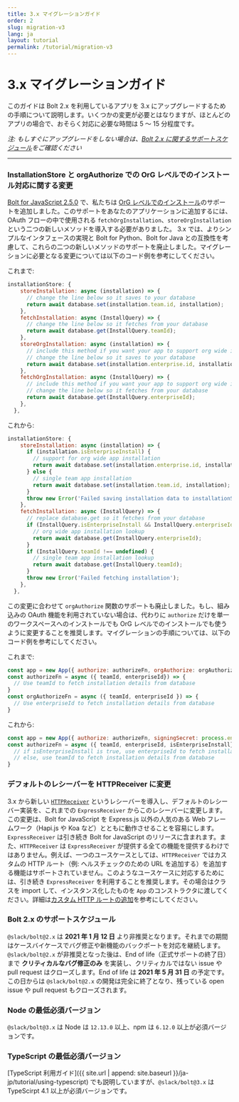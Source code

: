 ```yaml
---
title: 3.x マイグレーションガイド
order: 2
slug: migration-v3
lang: ja
layout: tutorial
permalink: /tutorial/migration-v3
---
```

# 3.x マイグレーションガイド

<div class="section-content">
このガイドは Bolt 2.x を利用しているアプリを 3.x にアップグレードするための手順について説明します。いくつかの変更が必要とはなりますが、ほとんどのアプリの場合で、おそらく対応に必要な時間は 5 〜 15 分程度です。

*注: もしすぐにアップグレードをしない場合は、[Bolt 2.x に関するサポートスケジュール](#slackbolt2x-support-schedule)をご確認ください*
</div> 

---

### InstallationStore と orgAuthorize での OrG レベルでのインストール対応に関する変更

[Bolt for JavaScript 2.5.0](https://github.com/slackapi/bolt-js/releases/tag/%40slack%2Fbolt%402.5.0) で、私たちは [OrG レベルでのインストール](https://api.slack.com/enterprise/apps)のサポートを追加しました。このサポートをあなたのアプリケーションに追加するには、OAuth フローの中で使用される `fetchOrgInstallation`、`storeOrgInstallation` という二つの新しいメソッドを導入する必要がありました。 3.x では、よりシンプルなインタフェースの実現と Bolt for Python、Bolt for Java との互換性を考慮して、これらの二つの新しいメソッドのサポートを廃止しました。マイグレーションに必要となる変更については以下のコード例を参考にしてください。

これまで:

```javascript
installationStore: {
    storeInstallation: async (installation) => {
      // change the line below so it saves to your database
      return await database.set(installation.team.id, installation);
    },
    fetchInstallation: async (InstallQuery) => {
      // change the line below so it fetches from your database
      return await database.get(InstallQuery.teamId);
    },
    storeOrgInstallation: async (installation) => {
      // include this method if you want your app to support org wide installations
      // change the line below so it saves to your database
      return await database.set(installation.enterprise.id, installation);
    },
    fetchOrgInstallation: async (InstallQuery) => {
      // include this method if you want your app to support org wide installations
      // change the line below so it fetches from your database
      return await database.get(InstallQuery.enterpriseId);
    },
  },
```

これから:

```javascript
installationStore: {
    storeInstallation: async (installation) => {
      if (installation.isEnterpriseInstall) {
        // support for org wide app installation
        return await database.set(installation.enterprise.id, installation);
      } else {
        // single team app installation
        return await database.set(installation.team.id, installation);
      }
      throw new Error('Failed saving installation data to installationStore');
    },
    fetchInstallation: async (InstallQuery) => {
      // replace database.get so it fetches from your database
      if (InstallQuery.isEnterpriseInstall && InstallQuery.enterpriseId !== undefined) {
        // org wide app installation lookup
        return await database.get(InstallQuery.enterpriseId);
      }
      if (InstallQuery.teamId !== undefined) {
        // single team app installation lookup
        return await database.get(InstallQuery.teamId);
      }
      throw new Error('Failed fetching installation');
    },
  },
```

この変更に合わせて `orgAuthorize` 関数のサポートも廃止しました。もし、組み込みの OAuth 機能を利用されていない場合は、代わりに `authorize` だけを単一のワークスペースへのインストールでも OrG レベルでのインストールでも使うように変更することを推奨します。マイグレーションの手順については、以下のコード例を参考にしてください。

これまで:

```javascript
const app = new App({ authorize: authorizeFn, orgAuthorize: orgAuthorizeFn, signingSecret: process.env.SLACK_SIGNING_SECRET });
const authorizeFn = async ({ teamId, enterpriseId}) => { 
  // Use teamId to fetch installation details from database
}
const orgAuthorizeFn = async ({ teamId, enterpriseId }) => { 
  // Use enterpriseId to fetch installation details from database
}
```

これから:
```javascript
const app = new App({ authorize: authorizeFn, signingSecret: process.env.SLACK_SIGNING_SECRET });
const authorizeFn = async ({ teamId, enterpriseId, isEnterpriseInstall}) => { 
  // if isEnterpriseInstall is true, use enterpriseId to fetch installation details from database
  // else, use teamId to fetch installation details from database
}
```

### デフォルトのレシーバーを HTTPReceiver に変更

3.x から新しい [`HTTPReceiver`](https://github.com/slackapi/bolt-js/issues/670) というレシーバーを導入し、デフォルトのレシーバー実装を、これまでの `ExpressReceiver` からこのレシーバーに変更します。この変更は、Bolt for JavaScript を Express.js 以外の人気のある Web フレームワーク（Hapi.js や Koa など）とともに動作させることを容易にします。`ExpressReceiver` は引き続き Bolt for JavaScript のリリースに含まれます。また、`HTTPReceiver` は `ExpressReceiver` が提供する全ての機能を提供するわけではありません。例えば、一つのユースケースとしては、`HTTPReceiver` ではカスタムの HTTP ルート（例: ヘルスチェックのための URL を追加する）を追加する機能はサポートされていません。このようなユースケースに対応するためには、引き続き `ExpressReceiver` を利用することを推奨します。その場合はクラスを import して、インスタンス化したものを `App` のコンストラクタに渡してください。詳細は[カスタム HTTP ルートの追加](https://slack.dev/bolt-js/ja-jp/concepts#custom-routes)を参考にしてください。

### Bolt 2.x のサポートスケジュール

`@slack/bolt@2.x` は **2021 年 1 月 12 日** より非推奨となります。それまでの期間はケースバイケースでバグ修正や新機能のバックポートを対応を継続します。`@slack/bolt@2.x` が非推奨となった後は、End of life（正式サポートの終了日）まで **クリティカルなバグ修正のみ** を実装し、クリティカルではない issue や pull request はクローズします。End of life は **2021 年 5 月 31 日** の予定です。この日からは `@slack/bolt@2.x` の開発は完全に終了となり、残っている open issue や pull request もクローズされます。

### Node の最低必須バージョン

`@slack/bolt@3.x` は Node は `12.13.0` 以上、npm は `6.12.0` 以上が必須バージョンです。

### TypeScript の最低必須バージョン

[TypeScript 利用ガイド]({{ site.url | append: site.baseurl }}/ja-jp/tutorial/using-typescript) でも説明していますが、`@slack/bolt@3.x` は TypeScirpt 4.1 以上が必須バージョンです。

